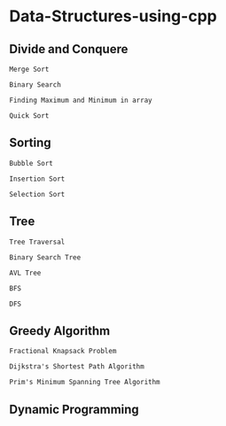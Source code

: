 # Data-Structures-using-cpp

## Divide and Conquere

    Merge Sort

    Binary Search

    Finding Maximum and Minimum in array

    Quick Sort
    
## Sorting

    Bubble Sort

    Insertion Sort
    
    Selection Sort
## Tree

    Tree Traversal

    Binary Search Tree

    AVL Tree

    BFS

    DFS

## Greedy Algorithm

    Fractional Knapsack Problem

    Dijkstra's Shortest Path Algorithm

    Prim's Minimum Spanning Tree Algorithm

## Dynamic Programming

    